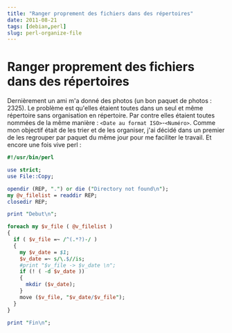 ```yaml
---
title: "Ranger proprement des fichiers dans des répertoires"
date: 2011-08-21
tags: [debian,perl]
slug: perl-organize-file
---
```

# Ranger proprement des fichiers dans des répertoires

Dernièrement un ami m'a donné des photos (un bon paquet de photos : 2325). Le problème est qu'elles étaient toutes dans un seul et même répertoire sans organisation en répertoire. Par contre elles étaient toutes nommées de la même manière : `<Date au format ISO>`-`<Numéro>`. Comme mon objectif était de les trier et de les organiser, j'ai décidé dans un premier de les regrouper par paquet du même jour pour me faciliter le travail. Et encore une fois vive perl :

```perl
#!/usr/bin/perl

use strict;
use File::Copy;

opendir (REP, ".") or die ("Directory not found\n");
my @v_filelist = readdir REP;
closedir REP;

print "Debut\n";

foreach my $v_file ( @v_filelist )
{
  if ( $v_file =~ /^(.*?)-/ )
  {
    my $v_date = $1;
    $v_date =~ s/\.$//is;
    #print "$v_file -> $v_date \n";
    if (! ( -d $v_date ))
    {
      mkdir ($v_date);
    }
    move ($v_file, "$v_date/$v_file");
  }
}

print "Fin\n";
```








